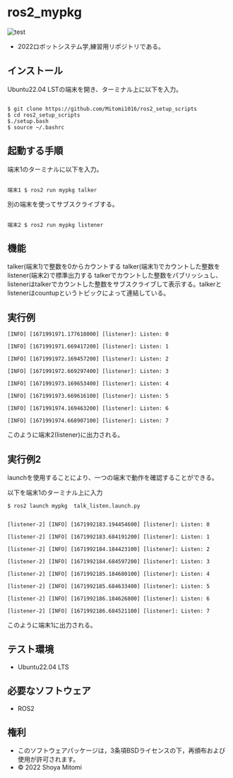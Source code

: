 # ros2_mypkg
![test](https://github.com/Mitomi1016/mypkg/actions/workflows/test.yml/badge.svg)

* 2022ロボットシステム学,練習用リポジトリである。

## インストール

Ubuntu22.04 LSTの端末を開き、ターミナル上に以下を入力。

```

$ git clone https://github.com/Mitomi1016/ros2_setup_scripts
$ cd ros2_setup_scripts
$./setup.bash
$ source ~/.bashrc

```

## 起動する手順

端末1のターミナルに以下を入力。

```

端末1 $ ros2 run mypkg talker

```

別の端末を使ってサブスクライブする。

```

端末2 $ ros2 run mypkg listener

```

## 機能

talker(端末1)で整数を0からカウントする
talker(端末1)でカウントした整数をlistener(端末2)で標準出力する
talkerでカウントした整数をパブリッシュし、listenerはtalkerでカウントした整数をサブスクライブして表示する。talkerとlistenerはcountupというトピックによって連結している。

## 実行例

```
[INFO] [1671991971.177618000] [listener]: Listen: 0

[INFO] [1671991971.669417200] [listener]: Listen: 1

[INFO] [1671991972.169457200] [listener]: Listen: 2

[INFO] [1671991972.669297400] [listener]: Listen: 3

[INFO] [1671991973.169653400] [listener]: Listen: 4

[INFO] [1671991973.669616100] [listener]: Listen: 5

[INFO] [1671991974.169463200] [listener]: Listen: 6

[INFO] [1671991974.668907100] [listener]: Listen: 7
```
このように端末2(listener)に出力される。

## 実行例2

launchを使用することにより、一つの端末で動作を確認することができる。

以下を端末1のターミナル上に入力
```
$ ros2 launch mypkg  talk_listen.launch.py
```

```

[listener-2] [INFO] [1671992183.194454600] [listener]: Listen: 0

[listener-2] [INFO] [1671992183.684191200] [listener]: Listen: 1

[listener-2] [INFO] [1671992184.184423100] [listener]: Listen: 2

[listener-2] [INFO] [1671992184.684597200] [listener]: Listen: 3

[listener-2] [INFO] [1671992185.184680100] [listener]: Listen: 4

[listener-2] [INFO] [1671992185.684633400] [listener]: Listen: 5

[listener-2] [INFO] [1671992186.184626800] [listener]: Listen: 6

[listener-2] [INFO] [1671992186.684521100] [listener]: Listen: 7

```

このように端末1に出力される。

## テスト環境
* Ubuntu22.04 LTS

## 必要なソフトウェア
* ROS2 

## 権利
* このソフトウェアパッケージは，3条項BSDライセンスの下，再頒布および使用が許可されます。
* © 2022 Shoya Mitomi

